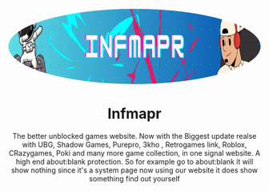 <p align="center">
<kbd>
<img style="border-radius:50%" height="150px" src="Infmapr website.gif">
</kbd>
</p>
<h1 align="center">Infmapr</h1>
<p align="center">The better unblocked games website. Now with the Biggest update realse with UBG, Shadow Games, Purepro, 3kho , Retrogames link, Roblox, CRazygames, Poki and many more game collection, in one signal website. A high end about:blank protection. So for example go to about:blank it will show nothing since it's a system page now using our website it does show something find out yourself</p>


